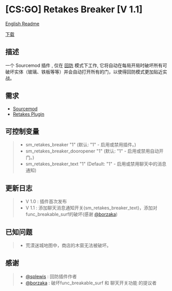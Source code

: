 [CS:GO] Retakes Breaker [V 1.1]
===================

[English Readme](https://github.com/RoyZ-CSGO/Retakes_Breaker/blob/master/readme.md)

[下载](https://github.com/RoyZ-CSGO/Retakes_Breaker/releases/latest)


描述
-------------
一个 Sourcemod 插件 , 仅在 [回防](https://github.com/splewis/csgo-retakes) 模式下工作, 它将自动在每局开局时破坏所有可破坏实体（玻璃、铁板等等）并会自动打开所有的门，以使得回防模式更加贴近实战。

需求
-------------
- [Sourcemod](https://github.com/alliedmodders/sourcemod)
- [Retakes Plugin](https://github.com/splewis/csgo-retakes)

可控制变量
-------------
> - sm_retakes_breaker "1" (默认: "1" - 启用或禁用插件。)
> - sm_retakes_breaker_dooropener "1" (默认: "1" - 启用或禁用自动开门。)
> - sm_retakes_breaker_text "1" (Default: "1" - 启用或禁用聊天中的消息通知)

更新日志
-------------
> - V 1.0 : 插件首次发布
> - V 1.1 : 添加聊天消息通知开关(sm_retakes_breaker_text)，添加对func_breakable_surf的破坏(感谢 [@borzaka](https://forums.alliedmods.net/member.php?u=300959))

已知问题
-------------
> - 荒漠迷城地图中，商店的木窗无法被破坏。

感谢
-------------
> - [@splewis](https://github.com/splewis) : 回防插件作者
> - [@borzaka](https://forums.alliedmods.net/member.php?u=300959) : 破坏func_breakable_surf 和 聊天开关功能 的提议者